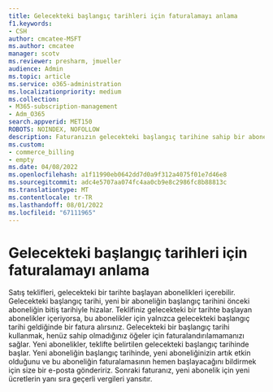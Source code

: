 ```yaml
---
title: Gelecekteki başlangıç tarihleri için faturalamayı anlama
f1.keywords:
- CSH
author: cmcatee-MSFT
ms.author: cmcatee
manager: scotv
ms.reviewer: presharm, jmueller
audience: Admin
ms.topic: article
ms.service: o365-administration
ms.localizationpriority: medium
ms.collection:
- M365-subscription-management
- Adm_O365
search.appverid: MET150
ROBOTS: NOINDEX, NOFOLLOW
description: Faturanızın gelecekteki başlangıç tarihine sahip bir aboneliği olduğunda bunun ne anlama geldiğini öğrenin.
ms.custom:
- commerce_billing
- empty
ms.date: 04/08/2022
ms.openlocfilehash: a1f11990eb0642dd7d0a9f312a4075f01e7d46e8
ms.sourcegitcommit: adc4e5707aa074fc4aa0cb9e8c2986fc8b88813c
ms.translationtype: MT
ms.contentlocale: tr-TR
ms.lasthandoff: 08/01/2022
ms.locfileid: "67111965"
---
```

# <a name="understand-invoicing-for-future-start-dates"></a>Gelecekteki başlangıç tarihleri için faturalamayı anlama

Satış teklifleri, gelecekteki bir tarihte başlayan abonelikleri içerebilir. Gelecekteki başlangıç tarihi, yeni bir aboneliğin başlangıç tarihini önceki aboneliğin bitiş tarihiyle hizalar. Teklifiniz gelecekteki bir tarihte başlayan abonelikler içeriyorsa, bu abonelikler için yalnızca gelecekteki başlangıç tarihi geldiğinde bir fatura alırsınız. Gelecekteki bir başlangıç tarihi kullanmak, henüz sahip olmadığınız öğeler için faturalandırılamamanızı sağlar. Yeni abonelikler, teklifte belirtilen gelecekteki başlangıç tarihinde başlar. Yeni aboneliğin başlangıç tarihinde, yeni aboneliğinizin artık etkin olduğunu ve bu aboneliğin faturalamasının hemen başlayacağını bildirmek için size bir e-posta göndeririz. Sonraki faturanız, yeni abonelik için yeni ücretlerin yanı sıra geçerli vergileri yansıtır.
